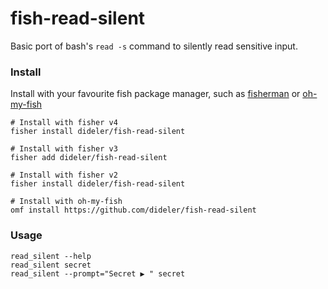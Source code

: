 # fish-read-silent

Basic port of bash's `read -s` command to silently read sensitive input.

### Install

Install with your favourite fish package manager, such as [fisherman] or [oh-my-fish]

```shell
# Install with fisher v4
fisher install dideler/fish-read-silent

# Install with fisher v3
fisher add dideler/fish-read-silent

# Install with fisher v2
fisher install dideler/fish-read-silent

# Install with oh-my-fish
omf install https://github.com/dideler/fish-read-silent
```

### Usage

```
read_silent --help
read_silent secret
read_silent --prompt="Secret ▶ " secret
```


[fisherman]: https://github.com/fisherman/fisherman
[oh-my-fish]: https://github.com/oh-my-fish/oh-my-fish
